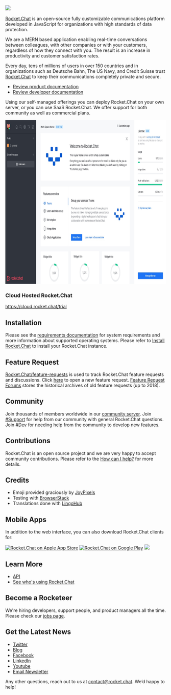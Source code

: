 <img src="https://github.com/RocketChat/Rocket.Chat.Artwork/raw/master/Logos/2020/png/logo-horizontal-red.png" data-canonical-src="https://github.com/RocketChat/Rocket.Chat.Artwork/raw/master/Logos/2020/png/logo-horizontal-red.png" width="500" />

[Rocket.Chat](https://rocket.chat) is an open-source fully customizable communications platform developed in JavaScript for organizations with high standards of data protection.


We are a MERN based application enabling real-time conversations between colleagues, with other companies or with your customers, regardless of how they connect with you. The result is an increase in productivity and customer satisfaction rates.

Every day, tens of millions of users in over 150 countries and in organizations such as Deutsche Bahn, The US Navy, and Credit Suisse trust [Rocket.Chat](https://rocket.chat) to keep their communications completely private and secure.

 * [Review product documentation](https://docs.rocket.chat/)
 * [Review developer documentation](https://developer.rocket.chat/)
 
Using our self-managed offerings you can deploy Rocket.Chat on your own server, or you can use SaaS Rocket.Chat. We offer support for both community as well as commercial plans.
 
<img src="https://github.com/RocketChat/Rocket.Chat.Artwork/blob/master/Product%20Images/Welcome%20to%20RC%20(Readme).jpg" data-canonical-src="https://github.com/RocketChat/Rocket.Chat.Artwork/blob/master/Product%20Images/Welcome%20to%20RC%20(Readme).jpg" width="919" height="511" />


### Cloud Hosted Rocket.Chat

https://cloud.rocket.chat/trial


## Installation
Please see the [requirements documentation](https://docs.rocket.chat/installing-and-updating/minimum-requirements-for-using-rocket.chat) for system requirements and more information about supported operating systems.
Please refer to [Install Rocket.Chat](https://rocket.chat/install/) to install your Rocket.Chat instance.


## Feature Request 

[Rocket.Chat/feature-requests](https://github.com/RocketChat/feature-requests) is used to track Rocket.Chat feature requests and discussions. Click [here](https://github.com/RocketChat/feature-requests/issues/new?template=feature_request.md) to open a new feature request. [Feature Request Forums](https://forums.rocket.chat/c/feature-requests/8) stores the historical archives of old feature requests (up to 2018).

## Community

Join thousands of members worldwide in our [community server](https://open.rocket.chat/).
Join [#Support](https://open.rocket.chat/channel/support) for help from our community with general Rocket.Chat questions.
Join [#Dev](https://open.rocket.chat/channel/dev) for needing help from the community to develop new features.

## Contributions

Rocket.Chat is an open source project and we are very happy to accept community contributions. Please refer to the [How can I help?](https://docs.rocket.chat/contributors/how-can-i-help) for more details.

## Credits

* Emoji provided graciously by [JoyPixels](https://www.joypixels.com/)
* Testing with [BrowserStack](https://www.browserstack.com/)
* Translations done with [LingoHub](https://lingohub.com/)


## Mobile Apps

In addition to the web interface, you can also download Rocket.Chat clients for:

[![Rocket.Chat on Apple App Store](https://user-images.githubusercontent.com/551004/29770691-a2082ff4-8bc6-11e7-89a6-964cd405ea8e.png)](https://itunes.apple.com/us/app/rocket-chat/id1148741252?mt=8) [![Rocket.Chat on Google Play](https://user-images.githubusercontent.com/551004/29770692-a20975c6-8bc6-11e7-8ab0-1cde275496e0.png)](https://play.google.com/store/apps/details?id=chat.rocket.android)  [![](https://user-images.githubusercontent.com/551004/48210349-50649480-e35e-11e8-97d9-74a4331faf3a.png)](https://f-droid.org/en/packages/chat.rocket.android/)

## Learn More
* [API](https://developer.rocket.chat/)
* [See who's using Rocket.Chat](https://rocket.chat/customer-stories/)

## Become a Rocketeer
We're hiring developers, support people, and product managers all the time. Please check our [jobs page](https://rocket.chat/jobs/).

## Get the Latest News

* [Twitter](https://twitter.com/RocketChat)
* [Blog](https://rocket.chat/blog/)
* [Facebook](https://www.facebook.com/RocketChatApp/)
* [LinkedIn](https://www.linkedin.com/company/rocket-chat/)
* [Youtube](https://www.youtube.com/channel/UCin9nv7mUjoqrRiwrzS5UVQ)
* [Email Newsletter](https://rocket.chat/newsletter/)

Any other questions, reach out to us at [contact@rocket.chat](contact@rocket.chat). We’d happy to help!


